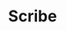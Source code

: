 ---
layout: role
title: Scribe
time: Meeting Duration + 5m
description: The Scribe ensures that meeting notes are taken and shared.
---